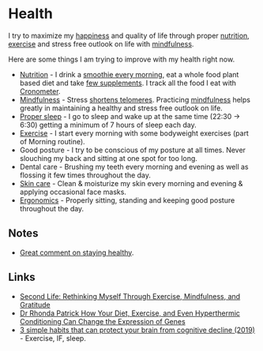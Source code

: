 # Health

I try to maximize my [happiness](../life/happiness.md) and quality of life through proper [nutrition](nutrition/nutrition.md), [exercise](../fitness/fitness.md) and stress free outlook on life with [mindfulness](../mindfulness/mindfulness.md).

Here are some things I am trying to improve with my health right now.

- [Nutrition](nutrition/nutrition.md) - I drink a [smoothie every morning](https://github.com/nikitavoloboev/vegan-recipes/tree/master/smoothies#regular-breakfast-smoothie), eat a whole food plant based diet and take [few supplements](nutrition/supplements.md). I track all the food I eat with [Cronometer](https://cronometer.com).
- [Mindfulness](../mindfulness/mindfulness.md) - Stress [shortens telomeres](https://www.ncbi.nlm.nih.gov/pubmed/12114022). Practicing [mindfulness](../mindfulness/mindfulness.md) helps greatly in maintaining a healthy and stress free outlook on life.
- [Proper sleep](../sleep/sleep.md) - I go to sleep and wake up at the same time (22:30 -> 6:30) getting a minimum of 7 hours of sleep each day.
- [Exercise](../fitness/fitness.md) - I start every morning with some bodyweight exercises (part of Morning routine).
- Good posture - I try to be conscious of my posture at all times. Never slouching my back and sitting at one spot for too long.
- Dental care - Brushing my teeth every morning and evening as well as flossing it few times throughout the day.
- [Skin care](skin-care.md) - Clean & moisturize my skin every morning and evening & applying occasional face masks.
- [Ergonomics](ergonomics.md) - Properly sitting, standing and keeping good posture throughout the day.

## Notes

- [Great comment on staying healthy](https://www.reddit.com/r/longevity/comments/7hwgo7/for_people_in_their_young_or_middle_ages_now_who/).

## Links

- [Second Life: Rethinking Myself Through Exercise, Mindfulness, and Gratitude](https://www.macstories.net/stories/second-life/)
- [Dr Rhonda Patrick How Your Diet, Exercise, and Even Hyperthermic Conditioning Can Change the Expression of Genes](https://www.youtube.com/watch?v=VjgMzS5b_QM)
- [3 simple habits that can protect your brain from cognitive decline (2019)](https://www.fastcompany.com/90303904/3-tips-to-slowing-down-cognitive-decline) - Exercise, IF, sleep.
